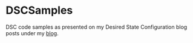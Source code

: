 # DSCSamples
DSC code samples as presented on my Desired State Configuration blog posts under my [blog](https://blog.cpolydorou.net/).
